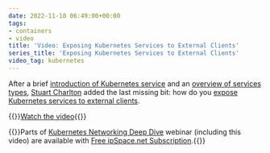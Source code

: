 ```yaml
---
date: 2022-11-18 06:49:00+00:00
tags:
- containers
- video
title: 'Video: Exposing Kubernetes Services to External Clients'
series_title: 'Exposing Kubernetes Services to External Clients'
video_tag: kubernetes
---
```

After a brief [introduction of Kubernetes service](https://my.ipspace.net/bin/get/Kubernetes/1.8%20-%20Kubernetes%20Service%20Types.mp4?doccode=Kubernetes) and an [overview of services types](https://my.ipspace.net/bin/get/Kubernetes/1.8%20-%20Kubernetes%20Service%20Types.mp4?doccode=Kubernetes), [Stuart Charlton](https://www.ipspace.net/Author:Stuart_Charlton) added the last missing bit: how do you [expose Kubernetes services to external clients](https://my.ipspace.net/bin/get/Kubernetes/1.9%20-%20Exposing%20Services%20to%20External%20Clients.mp4?doccode=Kubernetes).

{{<jump>}}[Watch the video](https://my.ipspace.net/bin/get/Kubernetes/1.9%20-%20Exposing%20Services%20to%20External%20Clients.mp4?doccode=Kubernetes){{</jump>}}

{{<note free>}}Parts of [Kubernetes Networking Deep Dive](https://www.ipspace.net/Kubernetes_Networking_Deep_Dive) webinar (including this video) are available with [Free ipSpace.net Subscription](https://www.ipspace.net/Subscription/Free).{{</note>}}
